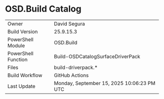 ﻿# OSD.Build Catalog

| | |
|-|-|
| Owner | David Segura |
| Build Version | 25.9.15.3 |
| PowerShell Module | OSD.Build |
| PowerShell Function | Build-OSDCatalogSurfaceDriverPack |
| Files | build-driverpack.* |
| Build Workflow | GitHub Actions |
| Last Update | Monday, September 15, 2025 10:06:23 PM UTC |
